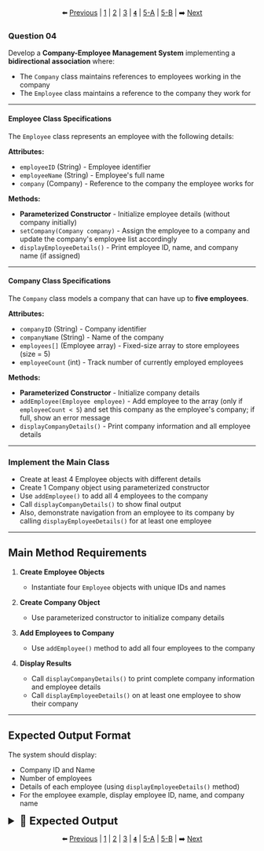 <div align="center">

⬅️ [Previous](3.md) | [1](1.md) | [2](2.md) | [3](3.md) | [**`4`**](4.md) | [5-A](5-A.md) | [5-B](5-B.md) | ➡️ [Next](5-A.md)

</div>

### Question 04

Develop a **Company-Employee Management System** implementing a **bidirectional association** where:
- The `Company` class maintains references to employees working in the company
- The `Employee` class maintains a reference to the company they work for

---

#### Employee Class Specifications
The `Employee` class represents an employee with the following details:

**Attributes:**
- `employeeID` (String) - Employee identifier
- `employeeName` (String) - Employee's full name
- `company` (Company) - Reference to the company the employee works for

**Methods:**
- **Parameterized Constructor** - Initialize employee details (without company initially)
- `setCompany(Company company)` - Assign the employee to a company and update the company's employee list accordingly
- `displayEmployeeDetails()` - Print employee ID, name, and company name (if assigned)

---

#### Company Class Specifications
The `Company` class models a company that can have up to **five employees**.

**Attributes:**
- `companyID` (String) - Company identifier
- `companyName` (String) - Name of the company
- `employees[]` (Employee array) - Fixed-size array to store employees (size = 5)
- `employeeCount` (int) - Track number of currently employed employees

**Methods:**
- **Parameterized Constructor** - Initialize company details
- `addEmployee(Employee employee)` - Add employee to the array (only if `employeeCount < 5`) and set this company as the employee's company; if full, show an error message
- `displayCompanyDetails()` - Print company information and all employee details

---

### Implement the Main Class

- Create at least 4 Employee objects with different details
- Create 1 Company object using parameterized constructor
- Use `addEmployee()` to add all 4 employees to the company
- Call `displayCompanyDetails()` to show final output
- Also, demonstrate navigation from an employee to its company by calling `displayEmployeeDetails()` for at least one employee

---

## Main Method Requirements

1. **Create Employee Objects**
   - Instantiate four `Employee` objects with unique IDs and names

2. **Create Company Object**
   - Use parameterized constructor to initialize company details

3. **Add Employees to Company**
   - Use `addEmployee()` method to add all four employees to the company

4. **Display Results**
   - Call `displayCompanyDetails()` to print complete company information and employee details
   - Call `displayEmployeeDetails()` on at least one employee to show their company

---

## Expected Output Format

The system should display:
- Company ID and Name
- Number of employees
- Details of each employee (using `displayEmployeeDetails()` method)
- For the employee example, display employee ID, name, and company name


<details>
  <summary style="font-size:22px; font-weight:bold">🌟 Expected Output</summary>
  
```yaml
=== Company Information ===
Company ID: C001
Company Name: TechNova Solutions
Number of Employees: 4
Employee Details:
Employee ID: E101
Employee Name: Alice Johnson
Company: TechNova Solutions
----------------------------
Employee ID: E102
Employee Name: Bob Smith
Company: TechNova Solutions
----------------------------
Employee ID: E103
Employee Name: Carol White
Company: TechNova Solutions
----------------------------
Employee ID: E104
Employee Name: David Brown
Company: TechNova Solutions
----------------------------

=== Individual Employee Details ===
Employee ID: E102
Employee Name: Bob Smith
Company: TechNova Solutions
----------------------------
```

</details>

<div align="center">

⬅️ [Previous](3.md) | [1](1.md) | [2](2.md) | [3](3.md) | [**`4`**](4.md) | [5-A](5-A.md) | [5-B](5-B.md) | ➡️ [Next](5-A.md)

</div>